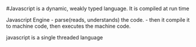 #Javascript is a dynamic, weakly typed language. It is compiled at run time

Javascript Engine - parse(reads, understands) the code. -  then it compile it to machine code, then executes the machine code. 

javascript is a single threaded language